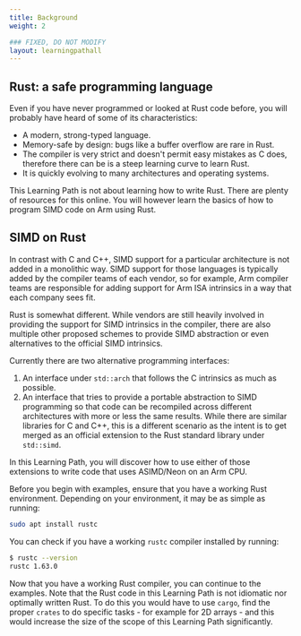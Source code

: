 ```yaml
---
title: Background
weight: 2

### FIXED, DO NOT MODIFY
layout: learningpathall
---
```

## Rust: a safe programming language

Even if you have never programmed or looked at Rust code before, you will probably have heard of some of its characteristics:

* A modern, strong-typed language.
* Memory-safe by design: bugs like a buffer overflow are rare in Rust.
* The compiler is very strict and doesn't permit easy mistakes as C does, therefore there can be is a steep learning curve to learn Rust.
* It is quickly evolving to many architectures and operating systems.

This Learning Path is not about learning how to write Rust. There are plenty of resources for this online. You will however learn the basics of how to program SIMD code on Arm using Rust.

## SIMD on Rust

In contrast with C and C++, SIMD support for a particular architecture is not added in a monolithic way. SIMD support for those languages is typically added by the compiler teams of each vendor, so for example, Arm compiler teams are responsible for adding support for Arm ISA intrinsics in a way that each company sees fit.

Rust is somewhat different. While vendors are still heavily involved in providing the support for SIMD intrinsics in the compiler, there are also multiple other proposed schemes to provide SIMD abstraction or even alternatives to the official SIMD intrinsics.

Currently there are two alternative programming interfaces:
1. An interface under `std::arch` that follows the C intrinsics as much as possible.
2. An interface that tries to provide a portable abstraction to SIMD programming so that code can be recompiled across different architectures with more or less the same results. While there are similar libraries for C and C++, this is a different scenario as the intent is to get merged as an official extension to the Rust standard library under `std::simd`.

In this Learning Path, you will discover how to use either of those extensions to write code that uses ASIMD/Neon on an Arm CPU.

Before you begin with examples, ensure that you have a working Rust environment. Depending on your environment, it may be as simple as running:

```bash
sudo apt install rustc
```

You can check if you have a working `rustc` compiler installed by running:

```bash
$ rustc --version
rustc 1.63.0
```

Now that you have a working Rust compiler, you can continue to the examples. Note that the Rust code in this Learning Path is not idiomatic nor optimally written Rust. To do this you would have to use `cargo`, find the proper `crates` to do specific tasks - for example for 2D arrays - and this would increase the size of the scope of this Learning Path significantly.


